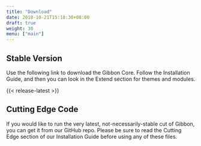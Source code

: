 ```yaml
---
title: "Download"
date: 2018-10-21T15:18:30+08:00
draft: true
weight: 30
menu: ["main"]
---
```


## Stable Version

Use the following link to download the Gibbon Core. Follow the Installation Guide, and then you can look in the Extend section for themes and modules.

{{< release-latest >}}

## Cutting Edge Code

If you would like to run the very latest, not-necessarily-stable cut of Gibbon, you can get it from our GitHub repo. Please be sure to read the Cutting Edge section of our Installation Guide before using any of these files.
